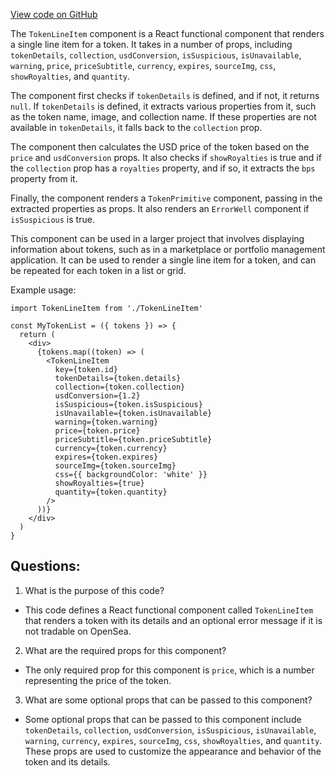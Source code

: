 [View code on GitHub](zoo-labs/zoo/blob/master/ui/src/modal/TokenLineItem.tsx)

The `TokenLineItem` component is a React functional component that renders a single line item for a token. It takes in a number of props, including `tokenDetails`, `collection`, `usdConversion`, `isSuspicious`, `isUnavailable`, `warning`, `price`, `priceSubtitle`, `currency`, `expires`, `sourceImg`, `css`, `showRoyalties`, and `quantity`. 

The component first checks if `tokenDetails` is defined, and if not, it returns `null`. If `tokenDetails` is defined, it extracts various properties from it, such as the token name, image, and collection name. If these properties are not available in `tokenDetails`, it falls back to the `collection` prop. 

The component then calculates the USD price of the token based on the `price` and `usdConversion` props. It also checks if `showRoyalties` is true and if the `collection` prop has a `royalties` property, and if so, it extracts the `bps` property from it. 

Finally, the component renders a `TokenPrimitive` component, passing in the extracted properties as props. It also renders an `ErrorWell` component if `isSuspicious` is true. 

This component can be used in a larger project that involves displaying information about tokens, such as in a marketplace or portfolio management application. It can be used to render a single line item for a token, and can be repeated for each token in a list or grid. 

Example usage:

```
import TokenLineItem from './TokenLineItem'

const MyTokenList = ({ tokens }) => {
  return (
    <div>
      {tokens.map((token) => (
        <TokenLineItem
          key={token.id}
          tokenDetails={token.details}
          collection={token.collection}
          usdConversion={1.2}
          isSuspicious={token.isSuspicious}
          isUnavailable={token.isUnavailable}
          warning={token.warning}
          price={token.price}
          priceSubtitle={token.priceSubtitle}
          currency={token.currency}
          expires={token.expires}
          sourceImg={token.sourceImg}
          css={{ backgroundColor: 'white' }}
          showRoyalties={true}
          quantity={token.quantity}
        />
      ))}
    </div>
  )
}
```
## Questions: 
 1. What is the purpose of this code?
- This code defines a React functional component called `TokenLineItem` that renders a token with its details and an optional error message if it is not tradable on OpenSea.

2. What are the required props for this component?
- The only required prop for this component is `price`, which is a number representing the price of the token.

3. What are some optional props that can be passed to this component?
- Some optional props that can be passed to this component include `tokenDetails`, `collection`, `usdConversion`, `isSuspicious`, `isUnavailable`, `warning`, `currency`, `expires`, `sourceImg`, `css`, `showRoyalties`, and `quantity`. These props are used to customize the appearance and behavior of the token and its details.